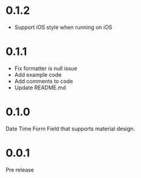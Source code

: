 # 0.1.2

- Support iOS style when running on iOS

# 0.1.1

- Fix formatter is null issue
- Add example code
- Add comments to code
- Update README.md

# 0.1.0

Date Time Form Field that supports material design.

# 0.0.1

Pre release
